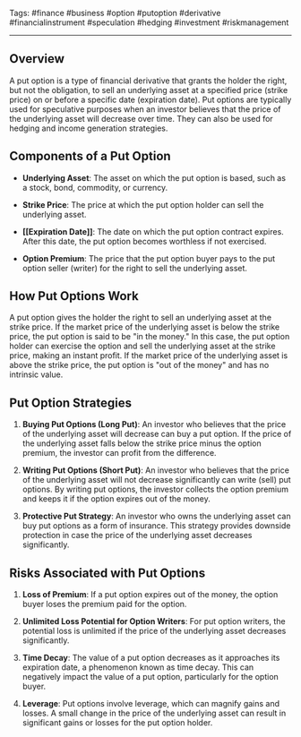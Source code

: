 Tags: #finance #business #option #putoption #derivative #financialinstrument #speculation #hedging #investment #riskmanagement

---

## Overview

A put option is a type of financial derivative that grants the holder the right, but not the obligation, to sell an underlying asset at a specified price (strike price) on or before a specific date (expiration date). Put options are typically used for speculative purposes when an investor believes that the price of the underlying asset will decrease over time. They can also be used for hedging and income generation strategies.

## Components of a Put Option

-   **Underlying Asset**: The asset on which the put option is based, such as a stock, bond, commodity, or currency.
    
-   **Strike Price**: The price at which the put option holder can sell the underlying asset.
    
-   **[[Expiration Date]]**: The date on which the put option contract expires. After this date, the put option becomes worthless if not exercised.
    
-   **Option Premium**: The price that the put option buyer pays to the put option seller (writer) for the right to sell the underlying asset.
    

## How Put Options Work

A put option gives the holder the right to sell an underlying asset at the strike price. If the market price of the underlying asset is below the strike price, the put option is said to be "in the money." In this case, the put option holder can exercise the option and sell the underlying asset at the strike price, making an instant profit. If the market price of the underlying asset is above the strike price, the put option is "out of the money" and has no intrinsic value.

## Put Option Strategies

1.  **Buying Put Options (Long Put)**: An investor who believes that the price of the underlying asset will decrease can buy a put option. If the price of the underlying asset falls below the strike price minus the option premium, the investor can profit from the difference.
    
2.  **Writing Put Options (Short Put)**: An investor who believes that the price of the underlying asset will not decrease significantly can write (sell) put options. By writing put options, the investor collects the option premium and keeps it if the option expires out of the money.
    
3.  **Protective Put Strategy**: An investor who owns the underlying asset can buy put options as a form of insurance. This strategy provides downside protection in case the price of the underlying asset decreases significantly.
    

## Risks Associated with Put Options

1.  **Loss of Premium**: If a put option expires out of the money, the option buyer loses the premium paid for the option.
    
2.  **Unlimited Loss Potential for Option Writers**: For put option writers, the potential loss is unlimited if the price of the underlying asset decreases significantly.
    
3.  **Time Decay**: The value of a put option decreases as it approaches its expiration date, a phenomenon known as time decay. This can negatively impact the value of a put option, particularly for the option buyer.
    
4.  **Leverage**: Put options involve leverage, which can magnify gains and losses. A small change in the price of the underlying asset can result in significant gains or losses for the put option holder.